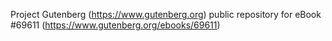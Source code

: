Project Gutenberg (https://www.gutenberg.org) public repository for
eBook #69611 (https://www.gutenberg.org/ebooks/69611)
